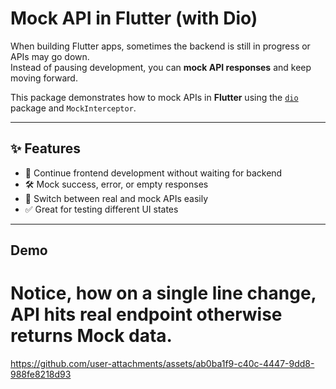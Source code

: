 # Mock API in Flutter (with Dio)

When building Flutter apps, sometimes the backend is still in progress or APIs may go down.  
Instead of pausing development, you can **mock API responses** and keep moving forward.  

This package demonstrates how to mock APIs in **Flutter** using the [`dio`](https://pub.dev/packages/dio) package and `MockInterceptor`.

---

## ✨ Features
- 🚀 Continue frontend development without waiting for backend
- 🛠️ Mock success, error, or empty responses
- 🔄 Switch between real and mock APIs easily
- ✅ Great for testing different UI states

---

## Demo
# Notice, how on a single line change, API hits real endpoint otherwise returns Mock data.
https://github.com/user-attachments/assets/ab0ba1f9-c40c-4447-9dd8-988fe8218d93


